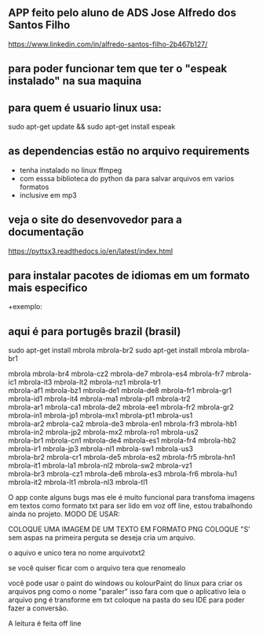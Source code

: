 ## APP feito pelo aluno de ADS Jose Alfredo dos Santos Filho
https://www.linkedin.com/in/alfredo-santos-filho-2b467b127/
## para poder funcionar tem que ter o "espeak instalado" na sua maquina 
## para quem é usuario linux usa:

sudo apt-get update && sudo apt-get install espeak

## as dependencias estão no arquivo requirements
+ tenha instalado no linux ffmpeg
+ com esssa biblioteca do python da para salvar arquivos em varios formatos
+ inclusive em mp3
## veja o site do desenvovedor para a documentação
https://pyttsx3.readthedocs.io/en/latest/index.html


## para instalar pacotes de idiomas em um formato mais especifico

+exemplo:
## aqui é para portugês brazil (brasil)
sudo apt-get install mbrola mbrola-br2
sudo apt-get install mbrola mbrola-br1


mbrola      mbrola-br4  mbrola-cz2  mbrola-de7  mbrola-es4  mbrola-fr7  mbrola-ic1  mbrola-it3  mbrola-lt2  mbrola-nz1  mbrola-tr1  
mbrola-af1  mbrola-bz1  mbrola-de1  mbrola-de8  mbrola-fr1  mbrola-gr1  mbrola-id1  mbrola-it4  mbrola-ma1  mbrola-pl1  mbrola-tr2  
mbrola-ar1  mbrola-ca1  mbrola-de2  mbrola-ee1  mbrola-fr2  mbrola-gr2  mbrola-in1  mbrola-jp1  mbrola-mx1  mbrola-pt1  mbrola-us1  
mbrola-ar2  mbrola-ca2  mbrola-de3  mbrola-en1  mbrola-fr3  mbrola-hb1  mbrola-in2  mbrola-jp2  mbrola-mx2  mbrola-ro1  mbrola-us2  
mbrola-br1  mbrola-cn1  mbrola-de4  mbrola-es1  mbrola-fr4  mbrola-hb2  mbrola-ir1  mbrola-jp3  mbrola-nl1  mbrola-sw1  mbrola-us3  
mbrola-br2  mbrola-cr1  mbrola-de5  mbrola-es2  mbrola-fr5  mbrola-hn1  mbrola-it1  mbrola-la1  mbrola-nl2  mbrola-sw2  mbrola-vz1  
mbrola-br3  mbrola-cz1  mbrola-de6  mbrola-es3  mbrola-fr6  mbrola-hu1  mbrola-it2  mbrola-lt1  mbrola-nl3  mbrola-tl1  

O app conte alguns bugs mas ele é muito funcional para transfoma imagens em textos como formato txt para ser lido em voz off line, estou trabalhondo ainda no projeto. 
MODO DE USAR:

COLOQUE UMA IMAGEM DE UM TEXTO EM FORMATO PNG COLOQUE "S' sem aspas na primeira perguta se deseja cria um arquivo.

o aquivo e unico tera no nome arquivotxt2 

se você quiser ficar com o arquivo tera que renomealo 

você pode usar o paint do windows ou kolourPaint do linux para criar os arquivos png como o nome "paraler"
isso fara com que o aplicativo leia o arquivo png é transforme em txt coloque na pasta do seu IDE para poder fazer a conversão. 

A leitura é feita off line 
